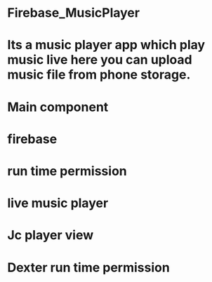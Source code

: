 # Firebase_MusicPlayer

# Its a music player app which play music live here you can upload music file from phone storage.
# Main component
# firebase
# run time permission
# live music player
# Jc player view
# Dexter run time permission
